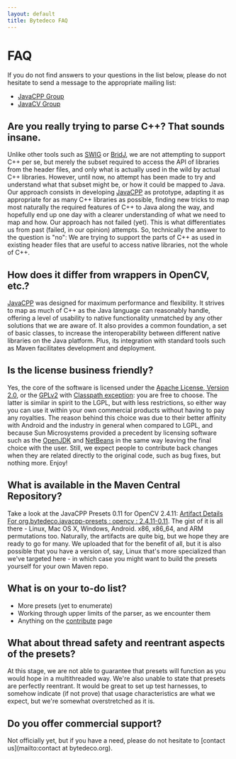 ```yaml
---
layout: default
title: Bytedeco FAQ
---
```


FAQ
===

If you do not find answers to your questions in the list below, please do not hesitate to send a message to the appropriate mailing list:

 * [JavaCPP Group](http://groups.google.com/group/javacpp-project)
 * [JavaCV Group](http://groups.google.com/group/javacv)


Are you really trying to parse C++? That sounds insane.
-------------------------------------------------------
Unlike other tools such as [SWIG](http://www.swig.org/) or [BridJ](https://code.google.com/p/bridj/), we are not attempting to support C++ per se, but merely the subset required to access the API of libraries from the header files, and only what is actually used in the wild by actual C++ libraries. However, until now, no attempt has been made to try and understand what that subset might be, or how it could be mapped to Java. Our approach consists in developing [JavaCPP](https://github.com/bytedeco/javacpp) as prototype, adapting it as appropriate for as many C++ libraries as possible, finding new tricks to map most naturally the required features of C++ to Java along the way, and hopefully end up one day with a clearer understanding of what we need to map and how. Our approach has not failed (yet). This is what differentiates us from past (failed, in our opinion) attempts. So, technically the answer to the question is "no": We are trying to support the parts of C++ as used in existing header files that are useful to access native libraries, not the whole of C++.


How does it differ from wrappers in OpenCV, etc.?
-------------------------------------------------
[JavaCPP](https://github.com/bytedeco/javacpp) was designed for maximum performance and flexibility. It strives to map as much of C++ as the Java language can reasonably handle, offering a level of usability to native functionality unmatched by any other solutions that we are aware of. It also provides a common foundation, a set of basic classes, to increase the interoperability between different native libraries on the Java platform. Plus, its integration with standard tools such as Maven facilitates development and deployment.


Is the license business friendly? 
---------------------------------
Yes, the core of the software is licensed under the [Apache License, Version 2.0](http://www.apache.org/licenses/LICENSE-2.0), or the [GPLv2](http://www.gnu.org/licenses/gpl-2.0.html) with [Classpath exception](http://www.gnu.org/software/classpath/license.html): you are free to choose. The latter is similar in spirit to the LGPL, but with less restrictions, so either way you can use it within your own commercial products without having to pay any royalties. The reason behind this choice was due to their better affinity with Android and the industry in general when compared to LGPL, and because Sun Microsystems provided a precedent by licensing software such as the [OpenJDK](http://openjdk.java.net/legal/gplv2+ce.html) and [NetBeans](https://netbeans.org/cddl-gplv2.html) in the same way leaving the final choice with the user. Still, we expect people to contribute back changes when they are related directly to the original code, such as bug fixes, but nothing more. Enjoy!


What is available in the Maven Central Repository?
--------------------------------------------------
Take a look at the JavaCPP Presets 0.11 for OpenCV 2.4.11: [Artifact Details For org.bytedeco.javacpp-presets : opencv : 2.4.11-0.11](http://search.maven.org/#artifactdetails|org.bytedeco.javacpp-presets|opencv|2.4.11-0.11|jar). The gist of it is all there - Linux, Mac OS X, Windows, Android. x86, x86_64, and ARM permutations too. Naturally, the artifacts are quite big, but we hope they are ready to go for many. We uploaded that for the benefit of all, but it is also possible that you have a version of, say, Linux that's more specialized than we've targeted here - in which case you might want to build the presets yourself for your own Maven repo.


What is on your to-do list?
---------------------------
* More presets (yet to enumerate)
* Working through upper limits of the parser, as we encounter them
* Anything on the [contribute](../contribute/) page


What about thread safety and reentrant aspects of the presets?
--------------------------------------------------------------
At this stage, we are not able to guarantee that presets will function as you would hope in a multithreaded way. We're also unable to state that presets are perfectly reentrant. It would be great to set up test harnesses, to somehow indicate (if not prove) that usage characteristics are what we expect, but we're somewhat overstretched as it is.


Do you offer commercial support?
--------------------------------
Not officially yet, but if you have a need, please do not hesitate to [contact us](mailto:contact at bytedeco.org).

